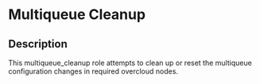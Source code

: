 # Multiqueue Cleanup

## Description

This multiqueue_cleanup role attempts to clean up or reset the multiqueue configuration changes in required overcloud nodes.

```
